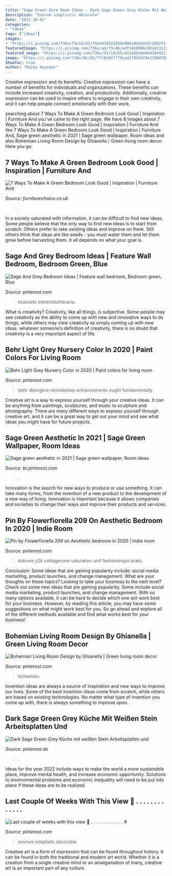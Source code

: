 ```yaml
---
title: "Sage Green Dorm Room Ideas - Dark Sage Green Grey Küche Mit Weißen Stein Arbeitsplatten Und"
description: "Sovrum simplistic decoratw"
date: "2022-10-01"
categories:
- "ideas"
tags: ["ideas"]
images:
- "https://i.pinimg.com/736x/f9/ad/41/f9ad4103d32b9e086a9e8a93dc2d92f2.jpg"
featuredImage: "https://i.pinimg.com/736x/ad/f3/4b/adf34b8996c85ad115226c537b4377f0.jpg"
featured_image: "https://i.pinimg.com/736x/41/1d/65/411d65e0ebb419e911128a6b105462b9.jpg"
image: "https://i.pinimg.com/736x/8e/01/f7/8e01f779cad1f9454f4e13980703d05c.jpg"
ShowToc: true
author: "Raina Ruecker"
---
```



Creative expression and its benefits:
Creative expression can have a number of benefits for individuals and organizations. These benefits can include increased creativity, creation, and productivity. Additionally, creative expression can be used to inspire others to engage in their own creativity, and it can help people connect emotionally with their work.

	

		
searching about 7 Ways To Make A Green Bedroom Look Good | Inspiration | Furniture And you've came to the right page. We have 8 Images about 7 Ways To Make A Green Bedroom Look Good | Inspiration | Furniture And like 7 Ways To Make A Green Bedroom Look Good | Inspiration | Furniture And, Sage green aesthetic in 2021 | Sage green wallpaper, Room ideas and also Bohemian Living Room Design by Ghianella | Green living room decor. Here you go:
		
    
## 7 Ways To Make A Green Bedroom Look Good | Inspiration | Furniture And

<img loading=lazy src="https://www.furniturechoice.co.uk/v5/img/hier/advice-and-inspiration/7-ways-to-make-a-green-bedroom-look-good/01-cosy-green-bedroom-in-sage.jpg" onerror="this.onerror=null;this.src='https://tse4.mm.bing.net/th?id=OIP.T5m2r5B_Le0eBzw93YyEXwHaLL&amp;pid=15.1';" alt="7 Ways To Make A Green Bedroom Look Good | Inspiration | Furniture And">

_Source: furniturechoice.co.uk_

>. 

	

In a society saturated with information, it can be difficult to find new ideas. Some people believe that the only way to find new ideas is to start from scratch. Others prefer to take existing ideas and improve on them. Still others think that ideas are like seeds - you must water them and let them grow before harvesting them. It all depends on what your goal is.

    
## Sage And Grey Bedroom Ideas | Feature Wall Bedroom, Bedroom Green, Blue

<img loading=lazy src="https://i.pinimg.com/736x/f9/ad/41/f9ad4103d32b9e086a9e8a93dc2d92f2.jpg" onerror="this.onerror=null;this.src='https://tse3.mm.bing.net/th?id=OIP.M8CjYziZBbcvCPB38yznwAHaHa&amp;pid=15.1';" alt="Sage And Grey Bedroom Ideas | Feature wall bedroom, Bedroom green, Blue">

_Source: pinterest.com_

>ksassets entrevistaliteraria. 

	

What is creativity?
Creativity, like all things, is subjective. Some people may see creativity as the ability to come up with new and innovative ways to do things, while others may view creativity as simply coming up with new ideas. whatever someone’s definition of creativity, there is no doubt that creativity is a very important aspect of life.

    
## Behr Light Grey Nursery Color In 2020 | Paint Colors For Living Room

<img loading=lazy src="https://i.pinimg.com/736x/ad/f3/4b/adf34b8996c85ad115226c537b4377f0.jpg" onerror="this.onerror=null;this.src='https://tse1.mm.bing.net/th?id=OIP.21n_CYAQBI6N-VABWr7IngHaHa&amp;pid=15.1';" alt="Behr Light Grey Nursery Color in 2020 | Paint colors for living room">

_Source: pinterest.com_

>behr dipingere remodelexp enhancements ought fundamentally. 

	

Creative art is a way to express yourself through your creative ideas. It can be anything from paintings, sculptures, and music to sculpture and photography. There are many different ways to express yourself through creative art, and it can be a great way to get out your mind and see what ideas you might have for future projects.

    
## Sage Green Aesthetic In 2021 | Sage Green Wallpaper, Room Ideas

<img loading=lazy src="https://i.pinimg.com/736x/8e/01/f7/8e01f779cad1f9454f4e13980703d05c.jpg" onerror="this.onerror=null;this.src='https://tse4.mm.bing.net/th?id=OIP.zVIkhZOlPitiklIny6FHQAHaI8&amp;pid=15.1';" alt="Sage green aesthetic in 2021 | Sage green wallpaper, Room ideas">

_Source: br.pinterest.com_

>. 

	

Innovation is the search for new ways to produce or use something. It can take many forms, from the invention of a new product to the development of a new way of living. Innovation is important because it allows companies and societies to change their ways and improve their products and services.

    
## Pin By Flowerfiorella 209 On Aesthetic Bedroom In 2020 | Indie Room

<img loading=lazy src="https://i.pinimg.com/736x/41/1d/65/411d65e0ebb419e911128a6b105462b9.jpg" onerror="this.onerror=null;this.src='https://tse4.mm.bing.net/th?id=OIP.mClGC9T7Y9UZ--zrZfgCBwHaJ3&amp;pid=15.1';" alt="Pin by Flowerfiorella 209 on Aesthetic bedroom in 2020 | Indie room">

_Source: pinterest.com_

>kidcore y2k cottagecore saturation unif fashioninspo bratz. 

	

Conclusion: Some ideas that are gaining popularity include: social media marketing, product launches, and change management. What are your thoughts on these topics?
Looking to take your business to the next level? Check out some new ideas that are gaining popularity. Some include social media marketing, product launches, and change management. With so many options available, it can be hard to decide which one will work best for your business. However, by reading this article, you may have some suggestions on what might work best for you. So go ahead and explore all of the different methods available and find what works best for your business!

    
## Bohemian Living Room Design By Ghianella | Green Living Room Decor

<img loading=lazy src="https://i.pinimg.com/736x/70/e0/43/70e043c4d7bce303e8153ae303f8777b.jpg" onerror="this.onerror=null;this.src='https://tse1.mm.bing.net/th?id=OIP.6I1DyzSvCcCFdNVvGwtnUwHaHa&amp;pid=15.1';" alt="Bohemian Living Room Design by Ghianella | Green living room decor">

_Source: pinterest.com_

>bohemian. 

	

Invention ideas are always a source of inspiration and new ways to improve our lives. Some of the best invention ideas come from scratch, while others are based on existing technologies. No matter what type of invention you come up with, there is always something to improve upon.

    
## Dark Sage Green Grey Küche Mit Weißen Stein Arbeitsplatten Und

<img loading=lazy src="https://i.pinimg.com/736x/cd/dc/58/cddc581874c5e4be5d26887f08382e12.jpg" onerror="this.onerror=null;this.src='https://tse4.mm.bing.net/th?id=OIP.pYICLjKAPtshRaifyWyRrQHaLG&amp;pid=15.1';" alt="Dark Sage Green Grey Küche mit weißen Stein Arbeitsplatten und">

_Source: pinterest.de_

>. 

	

Ideas for the year 2022 include ways to make the world a more sustainable place, improve mental health, and increase economic opportunity. Solutions to environmental problems and economic inequality will need to be put into place if these ideas are to be realized.

    
## Last Couple Of Weeks With This View 👀 . . . . . . . . . . . . . #

<img loading=lazy src="https://i.pinimg.com/736x/7f/95/f2/7f95f277cadd79b731119592bf937ca7.jpg" onerror="this.onerror=null;this.src='https://tse3.mm.bing.net/th?id=OIP.hoUXFm-9-urOHrfWM2OEdQHaJQ&amp;pid=15.1';" alt="Last couple of weeks with this view 👀 . . . . . . . . . . . . . #">

_Source: pinterest.com_

>sovrum simplistic decoratw. 

	

Creative art is a form of expression that can be found throughout history. It can be found in both the traditional and modern art world. Whether it is a creation from a single creative mind or an amalgamation of many, creative art is an important part of any culture.

